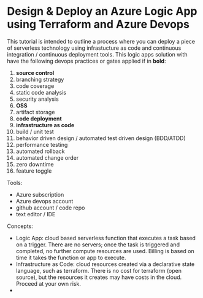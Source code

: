 # Design & Deploy an Azure Logic App using Terraform and Azure Devops

This tutorial is intended to outline a process where you can deploy a piece of serverless technology using infrastucture as code and continuous integration / continuous deployment tools.
This logic apps solution with have the following devops practices or gates applied if in __bold__:
1. __source control__
2. branching strategy
3. code coverage
4. static code analysis
5. security analysis
6. __OSS__
7. artifact storage
8. __code deployment__
9. __infrastructure as code__
10. build / unit test
11. behavior driven design / automated test driven design (BDD/ATDD)
12. performance testing
13. automated rollback
14. automated change order
15. zero downtime
16. feature toggle

Tools:
* Azure subscription
* Azure devops account
* github account / code repo
* text editor / IDE

Concepts:
* Logic App: cloud based serverless function that executes a task based on a trigger. There are no servers; once the task is triggered and completed, no further compute resources are used. Billing is based on time it takes the function or app to execute.
* Infrastructure as Code: cloud resources created via a declarative state language, such as terraform. There is no cost for terraform (open source), but the resources it creates may have costs in the cloud. Proceed at your own risk.
* 


